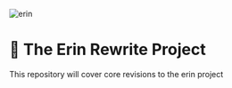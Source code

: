 ![erin](https://user-images.githubusercontent.com/60839576/125729348-7f20d8e3-f74d-441f-89ad-edc9ce1be4d7.png)

# 🚀 The Erin Rewrite Project

This repository will cover core revisions to the erin project
